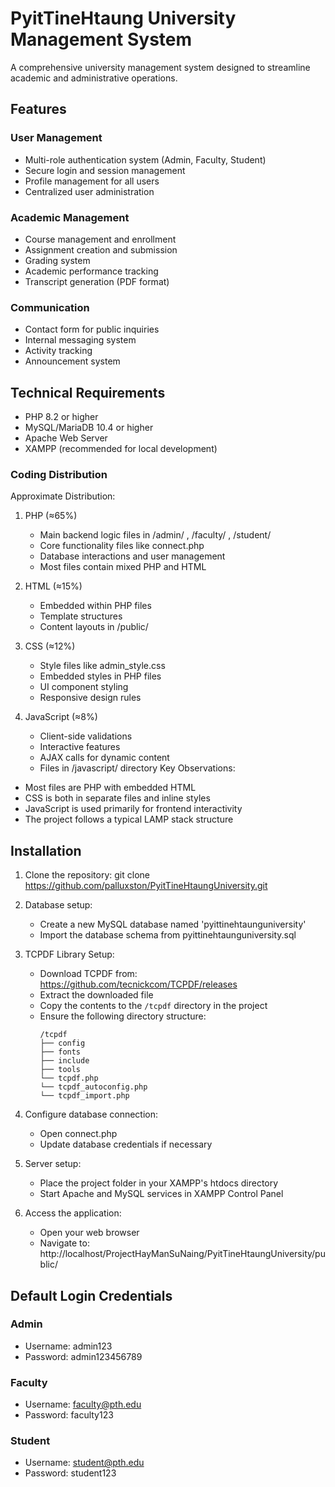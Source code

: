 # PyitTineHtaung University Management System

A comprehensive university management system designed to streamline academic and administrative operations.

## Features

### User Management
- Multi-role authentication system (Admin, Faculty, Student)
- Secure login and session management
- Profile management for all users
- Centralized user administration

### Academic Management
- Course management and enrollment
- Assignment creation and submission
- Grading system
- Academic performance tracking
- Transcript generation (PDF format)

### Communication
- Contact form for public inquiries
- Internal messaging system
- Activity tracking
- Announcement system

## Technical Requirements

- PHP 8.2 or higher
- MySQL/MariaDB 10.4 or higher
- Apache Web Server
- XAMPP (recommended for local development)

### Coding Distribution

Approximate Distribution:

1. PHP (≈65%)
   
   - Main backend logic files in /admin/ , /faculty/ , /student/
   - Core functionality files like connect.php
   - Database interactions and user management
   - Most files contain mixed PHP and HTML
2. HTML (≈15%)
   
   - Embedded within PHP files
   - Template structures
   - Content layouts in /public/
3. CSS (≈12%)
   
   - Style files like admin_style.css
   - Embedded styles in PHP files
   - UI component styling
   - Responsive design rules
4. JavaScript (≈8%)
   
   - Client-side validations
   - Interactive features
   - AJAX calls for dynamic content
   - Files in /javascript/ directory
Key Observations:

- Most files are PHP with embedded HTML
- CSS is both in separate files and inline styles
- JavaScript is used primarily for frontend interactivity
- The project follows a typical LAMP stack structure

## Installation

1. Clone the repository:
git clone https://github.com/palluxston/PyitTineHtaungUniversity.git

2. Database setup:
   
   - Create a new MySQL database named 'pyittinehtaunguniversity'
   - Import the database schema from pyittinehtaunguniversity.sql

3. TCPDF Library Setup:

   - Download TCPDF from: https://github.com/tecnickcom/TCPDF/releases
   - Extract the downloaded file
   - Copy the contents to the `/tcpdf` directory in the project
   - Ensure the following directory structure:
     ```
     /tcpdf
     ├── config
     ├── fonts
     ├── include
     ├── tools
     └── tcpdf.php
     └── tcpdf_autoconfig.php
     └── tcpdf_import.php

     ```


4. Configure database connection:
   - Open connect.php
   - Update database credentials if necessary
5. Server setup:
   
   - Place the project folder in your XAMPP's htdocs directory
   - Start Apache and MySQL services in XAMPP Control Panel
6. Access the application:
   
   - Open your web browser
   - Navigate to: http://localhost/ProjectHayManSuNaing/PyitTineHtaungUniversity/public/

## Default Login Credentials
### Admin
- Username: admin123
- Password: admin123456789
### Faculty
- Username: faculty@pth.edu
- Password: faculty123
### Student
- Username: student@pth.edu
- Password: student123